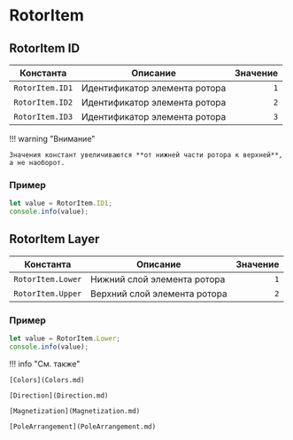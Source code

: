 # RotorItem

## RotorItem ID
<!--startID-->

| Константа          | Описание                   | Значение |
|-------------------|----------------------------|----------:|
| `RotorItem.ID1`         | Идентификатор элемента ротора  | `1`     |
| `RotorItem.ID2`        | Идентификатор элемента ротора | `2`    |
| `RotorItem.ID3`        | Идентификатор элемента ротора | `3`    |

<!--endID-->

!!! warning "Внимание"

    Значения констант увеличиваются **от нижней части ротора к верхней**, а не наоборот.

### Пример
```javascript linenums="1"
let value = RotorItem.ID1;
console.info(value);
```

## RotorItem Layer
<!--startLayer-->

| Константа            | Описание           | Значение |
|---------------------|--------------------|----------:|
| `RotorItem.Lower`     | Нижний слой элемента ротора | `1`     |
| `RotorItem.Upper`    | Верхний слой элемента ротора | `2`    |

<!--endLayer-->

### Пример
```javascript linenums="1"
let value = RotorItem.Lower;
console.info(value);
```

!!! info "См. также"

    [Colors](Colors.md)	

    [Direction](Direction.md)

    [Magnetization](Magnetization.md)

    [PoleArrangement](PoleArrangement.md)
